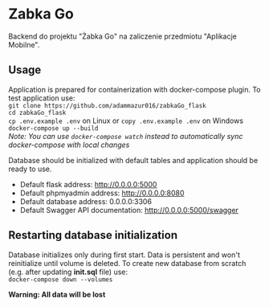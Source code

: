 # Zabka Go
Backend do projektu "Żabka Go" na zaliczenie przedmiotu "Aplikacje Mobilne".
## Usage
Application is prepared for containerization with docker-compose plugin. To test application use: \
`git clone https://github.com/adammazur016/zabkaGo_flask` \
`cd zabkaGo_flask` \
`cp .env.example .env` on Linux or `copy .env.example .env` on Windows \
`docker-compose up --build` \
*Note: You can use `docker-compose watch` instead to automatically sync docker-compose with local changes*

Database should be initialized with default tables and application should be ready to use.
* Default flask address: http://0.0.0.0:5000
* Default phpmyadmin address: http://0.0.0.0:8080
* Default database address: 0.0.0.0:3306
* Default Swagger API documentation: http://0.0.0.0:5000/swagger

## Restarting database initialization
Database initializes only during first start. Data is persistent and won't reinitialize until volume is deleted.
To create new database from scratch (e.g. after updating **init.sql** file) use:\
`docker-compose down --volumes`

**Warning: All data will be lost**